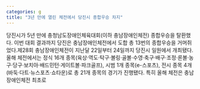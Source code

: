 ```yaml
---
categories: g
title: "3년 만에 열린 체전에서 당진시 종합우승 차지"
---
```

당진시가 5년 만에 충청남도장애인체육대회(이하 충남장애인체전) 종합우승을 탈환했다. 이번 대회 결과까지 당진은 충남장애인체전에서 도합 총 13번의 종합우승을 거머쥐었다.제28회 충남장애인체전이 지난달 22일부터 24일까지 당진시 일원에서 개최됐다. 올해 체전에서는 정식 16개 종목(육상·역도·탁구·볼링·골볼·수영·축구·배구·조정·론볼·농구·당구·보치아·배드민턴·게이트볼·파크골프), 시범 1개 종목(e-스포츠), 전시 종목 4개(바둑·다트·뉴스포츠·쇼타운)로 총 21개 종목의 경기가 진행됐다. 특히 올해 체전은 충남장애인체전 최초로